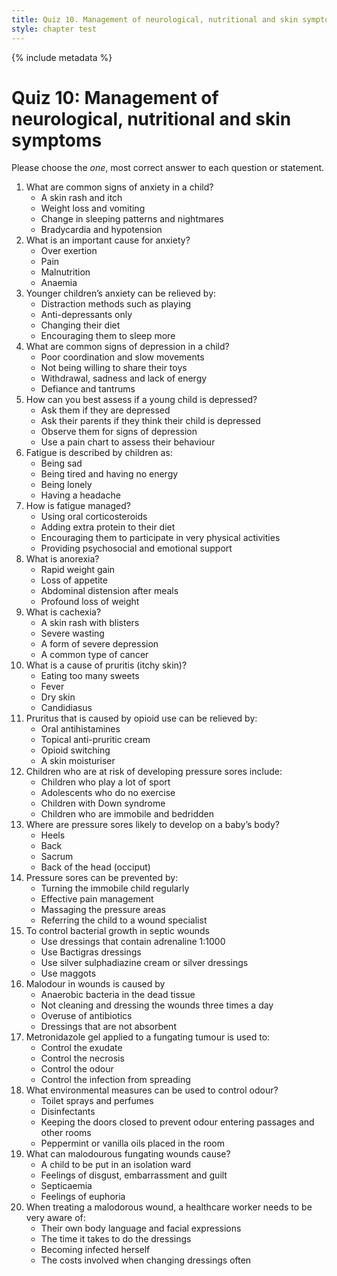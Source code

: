 ```yaml
---
title: Quiz 10. Management of neurological, nutritional and skin symptoms
style: chapter test
---
```


{% include metadata %} 

# Quiz 10: Management of neurological, nutritional and skin symptoms

Please choose the *one*, most correct answer to each question or statement.

1.  What are common signs of anxiety in a child?
    -	A skin rash and itch
    -	Weight loss and vomiting
    +	Change in sleeping patterns and nightmares
    -	Bradycardia and hypotension
2.	What is an important cause for anxiety?
    -	Over exertion
    +	Pain
    -	Malnutrition
    -	Anaemia
3.	Younger children’s anxiety can be relieved by:
    +	Distraction methods such as playing
    -	Anti-depressants only
    -	Changing their diet
    -	Encouraging them to sleep more
4.	What are common signs of depression in a child?
    -	Poor coordination and slow movements
    -	Not being willing to share their toys
    +	Withdrawal, sadness and lack of energy
    -	Defiance and tantrums
5.	How can you best assess if a young child is depressed?
    -	Ask them if they are depressed
    -	Ask their parents if they think their child is depressed
    +	Observe them for signs of depression
    -	Use a pain chart to assess their behaviour
6.	Fatigue is described by children as:
    -	Being sad
    +	Being tired and having no energy
    -	Being lonely
    -	Having a headache
7.	How is fatigue managed?
    -	Using oral corticosteroids
    -	Adding extra protein to their diet
    -	Encouraging them to participate in very physical activities
    +	Providing psychosocial and emotional support
8.	What is anorexia?
    -	Rapid weight gain
    +	Loss of appetite
    -	Abdominal distension after meals
    -	Profound loss of weight
9.	What is cachexia?
    -	A skin rash with blisters
    +	Severe wasting
    -	A form of severe depression
    -	A common type of cancer
10.	What is a cause of pruritis (itchy skin)?
    -	Eating too many sweets
    -	Fever
    +	Dry skin
    -	Candidiasus
11.	Pruritus that is caused by opioid use can be relieved by:
    -	Oral antihistamines
    -	Topical anti-pruritic cream
    +	Opioid switching
    -	A skin moisturiser
12.	Children who are at risk of developing pressure sores include:
    -	Children who play a lot of sport
    -	Adolescents who do no exercise 
    -	Children with Down syndrome
    +	Children who are immobile and bedridden
13.	Where are pressure sores likely to develop on a baby’s body?
    -	Heels
    -	Back
    -	Sacrum
    +	Back of the head (occiput)
14.	Pressure sores can be prevented by:
    + Turning the immobile child regularly
    - Effective pain management
    - Massaging the pressure areas 
    - Referring the child to a wound specialist
15.	To control bacterial growth in septic wounds
    -	Use dressings that contain adrenaline 1:1000
    -	Use Bactigras dressings
    +	Use silver sulphadiazine cream or silver dressings 
    -	Use maggots 
16.	Malodour in wounds is caused by
    +	Anaerobic bacteria in the dead tissue 
    -	Not cleaning and dressing the wounds three times a day
    -	Overuse of antibiotics
    -	Dressings that are not absorbent
17.	Metronidazole gel applied to a fungating tumour is used to:
    -	Control the exudate
    -	Control the necrosis
    +	Control the odour
    -	Control the infection from spreading
18.	What environmental measures can be used to control odour?
    -	Toilet sprays and perfumes
    -	Disinfectants 
    -	Keeping the doors closed to prevent odour entering passages and other rooms
    +	Peppermint or vanilla oils placed in the room
19.	What can malodourous fungating wounds cause?
    -	A child to be put in an isolation ward
    +	Feelings of disgust, embarrassment and guilt
    -	Septicaemia
    -	Feelings of euphoria
20.	When treating a malodorous wound, a healthcare worker needs to be very aware of:
    +	Their own body language and facial expressions
    -	The time it takes to do the dressings
    -	Becoming infected herself
    -	The costs involved when changing dressings often
 